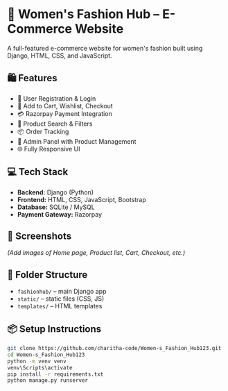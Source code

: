 # 👗 Women's Fashion Hub – E-Commerce Website

A full-featured e-commerce website for women's fashion built using Django, HTML, CSS, and JavaScript.

## 🛍️ Features

- 👤 User Registration & Login
- 🛒 Add to Cart, Wishlist, Checkout
- 💳 Razorpay Payment Integration
- 🔎 Product Search & Filters
- 📦 Order Tracking
- 🧾 Admin Panel with Product Management
- 🌐 Fully Responsive UI

## 💻 Tech Stack

- **Backend:** Django (Python)
- **Frontend:** HTML, CSS, JavaScript, Bootstrap
- **Database:** SQLite / MySQL
- **Payment Gateway:** Razorpay

## 📸 Screenshots

_(Add images of Home page, Product list, Cart, Checkout, etc.)_

## 📂 Folder Structure

- `fashionhub/` – main Django app
- `static/` – static files (CSS, JS)
- `templates/` – HTML templates

## 📦 Setup Instructions

```bash
git clone https://github.com/charitha-code/Women-s_Fashion_Hub123.git
cd Women-s_Fashion_Hub123
python -m venv venv
venv\Scripts\activate
pip install -r requirements.txt
python manage.py runserver
